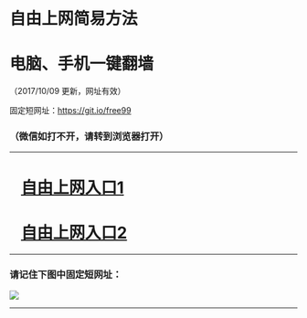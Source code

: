 ﻿# 自由上网简易方法

# 电脑、手机一键翻墙

（2017/10/09 更新，网址有效）

固定短网址：https://git.io/free99

### （微信如打不开，请转到浏览器打开）


***





# &nbsp;&nbsp; <a href="http://ft758523501.fwq-tz-1001.info/fwqtz01.html?t=100900130780 " target="_blank">自由上网入口1</a>
# &nbsp;&nbsp; <a href="http://ft1484031957.fwq-tz-1002.info/fwqtz02.html?t=10090014941 " target="_blank">自由上网入口2</a>
***

### 请记住下图中固定短网址：

<img src="https://s3-us-west-2.amazonaws.com/fwq-1001/yjfq-20170905okok.png" /> 


***

